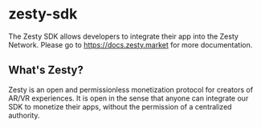 # zesty-sdk

The Zesty SDK allows developers to integrate their app into the Zesty Network. Please go to https://docs.zesty.market for more documentation.

## What's Zesty?

Zesty is an open and permissionless monetization protocol for creators of AR/VR experiences. It is open in the sense that anyone can integrate our SDK to monetize their apps, without the permission of a centralized authority.
